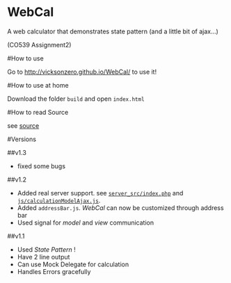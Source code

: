 WebCal
======

A web calculator that demonstrates state pattern (and a little bit of ajax...) 

(CO539 Assignment2)


#How to use

Go to http://vicksonzero.github.io/WebCal/ to use it!

#How to use at home

Download the folder `build` and open `index.html`

#How to read Source

see [source][1]

#Versions

##v1.3
- fixed some bugs

##v1.2
- Added real server support. see [`server_src/index.php`][2] and [`js/calculationModelAjax.js`][3].
- Added `addressBar.js`. _WebCal_ can now be customized through address bar
- Used signal for _model_ and _view_ communication

##v1.1
- Used _State Pattern_ !
- Have 2 line output
- Can use Mock Delegate for calculation
- Handles Errors gracefully




[1]:https://github.com/vicksonzero/WebCal/tree/master/src
[2]:https://github.com/vicksonzero/WebCal/tree/master/server_src/index.php
[3]:https://github.com/vicksonzero/WebCal/tree/master/src/js/calculationModelAjax.js